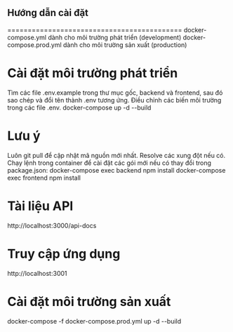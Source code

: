 ## Hướng dẫn cài đặt
===========================================
docker-compose.yml dành cho môi trường phát triển (development)
docker-compose.prod.yml dành cho môi trường sản xuất (production)

# Cài đặt môi trường phát triển
Tìm các file .env.example trong thư mục gốc, backend và frontend, sau đó sao chép và đổi tên thành .env tương ứng.
Điều chỉnh các biến môi trường trong các file .env.
docker-compose up -d --build

# Lưu ý
Luôn git pull để cập nhật mã nguồn mới nhất.
Resolve các xung đột nếu có.
Chạy lệnh trong container để cài đặt các gói mới nếu có thay đổi trong package.json:
docker-compose exec backend npm install
docker-compose exec frontend npm install

# Tài liệu API
http://localhost:3000/api-docs

# Truy cập ứng dụng
http://localhost:3001

# Cài đặt môi trường sản xuất
docker-compose -f docker-compose.prod.yml up -d --build

